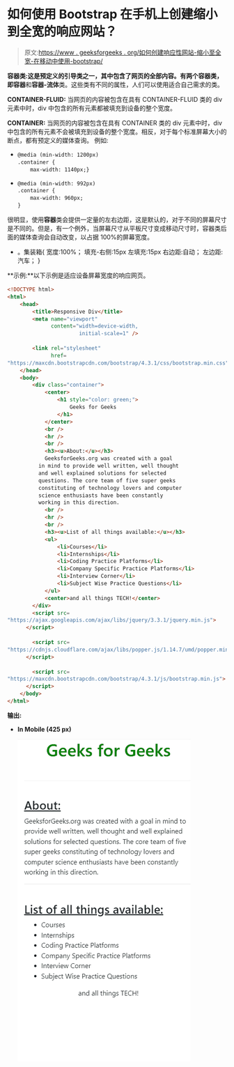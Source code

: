 # 如何使用 Bootstrap 在手机上创建缩小到全宽的响应网站？

> 原文:[https://www . geeksforgeeks . org/如何创建响应性网站-缩小至全宽-在移动中使用-bootstrap/](https://www.geeksforgeeks.org/how-to-create-responsive-website-zoomed-out-to-full-width-on-mobile-using-bootstrap/)

**容器类:**这是预定义的引导类之一，其中包含了网页的全部内容。有两个容器类，即**容器**和**容器-流体**类。这些类有不同的属性，人们可以使用适合自己需求的类。

**CONTAINER-FLUID:** 当网页的内容被包含在具有 CONTAINER-FLUID 类的 div 元素中时，div 中包含的所有元素都被填充到设备的整个宽度。

**CONTAINER:** 当网页的内容被包含在具有 CONTAINER 类的 div 元素中时，div 中包含的所有元素不会被填充到设备的整个宽度。相反，对于每个标准屏幕大小的断点，都有预定义的媒体查询。
例如:

*   ```html
    @media (min-width: 1200px)
    .container {
        max-width: 1140px;}
    ```

*   ```html
    @media (min-width: 992px)
    .container {
        max-width: 960px;
    }
    ```

很明显，使用**容器**类会提供一定量的左右边距，这是默认的，对于不同的屏幕尺寸是不同的。但是，有一个例外，当屏幕尺寸从平板尺寸变成移动尺寸时，容器类后面的媒体查询会自动改变，以占据 100%的屏幕宽度。

*   。集装箱{
    宽度:100%；
    填充-右侧:15px
    左填充:15px
    右边距:自动；
    左边距:汽车；
    }

**示例:**以下示例是适应设备屏幕宽度的响应网页。

```html
<!DOCTYPE html>
<html>
    <head>
        <title>Responsive Div</title>
        <meta name="viewport" 
              content="width=device-width,
                       initial-scale=1" />

        <link rel="stylesheet" 
              href=
"https://maxcdn.bootstrapcdn.com/bootstrap/4.3.1/css/bootstrap.min.css" />
    </head>
    <body>
        <div class="container">
            <center>
                <h1 style="color: green;">
                    Geeks for Geeks
                </h1>
            </center>
            <br />
            <hr />
            <br />
            <h3><u>About:</u></h3>
            GeeksforGeeks.org was created with a goal
          in mind to provide well written, well thought
          and well explained solutions for selected 
          questions. The core team of five super geeks
          constituting of technology lovers and computer
          science enthusiasts have been constantly 
          working in this direction.
            <br />
            <hr />
            <br />
            <h3><u>List of all things available:</u></h3>
            <ul>
                <li>Courses</li>
                <li>Internships</li>
                <li>Coding Practice Platforms</li>
                <li>Company Specific Practice Platforms</li>
                <li>Interview Corner</li>
                <li>Subject Wise Practice Questions</li>
            </ul>
            <center>and all things TECH!</center>
        </div>
        <script src=
"https://ajax.googleapis.com/ajax/libs/jquery/3.3.1/jquery.min.js">
      </script>

        <script src=
"https://cdnjs.cloudflare.com/ajax/libs/popper.js/1.14.7/umd/popper.min.js">
      </script>

        <script src=
"https://maxcdn.bootstrapcdn.com/bootstrap/4.3.1/js/bootstrap.min.js">
      </script>
    </body>
</html>
```

**输出:**

*   **In Mobile (425 px)**

    ![](img/276ba8b62a4183195071dba28ac5ff1f.png)